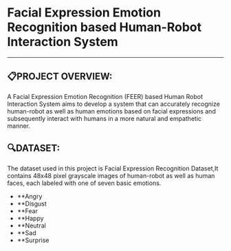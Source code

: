 # Facial Expression Emotion Recognition based Human-Robot Interaction System
- - -

## :clipboard:PROJECT OVERVIEW:

A Facial Expression Emotion Recognition (FEER) based Human Robot Interaction System aims to develop a system that can accurately recognize human-robot as well as human emotions based on facial expressions and subsequently interact with humans in a more natural and empathetic manner.


## :mag:DATASET:

The dataset used in this project is Facial Expression Recognition Dataset,It contains 48x48 pixel grayscale images of human-robot as well as human faces, each labeled with one of seven basic emotions.
- **Angry
- **Disgust
- **Fear
- **Happy
- **Neutral
- **Sad
- **Surprise







